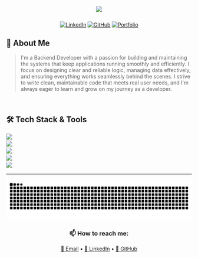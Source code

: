 <div align="center">
  <img src="https://media.giphy.com/media/v1.Y2lkPTc5MGI3NjExc2x2cGNkbXQzd3lhdGhmcG5iMHV0emU3cHhodmpna2V5ZzA5d2c1YSZlcD12MV9naWZzX3NlYXJjaCZjdD1n/Npdl9kOaKFJHuRCBGx/giphy.gif" width="300"/>
  
 ###
  
  [![LinkedIn](https://img.shields.io/badge/LinkedIn-Connect-blue?style=for-the-badge&logo=linkedin)](https://www.linkedin.com/in/nvtai24/)
  [![GitHub](https://img.shields.io/badge/GitHub-Follow-lightgrey?style=for-the-badge&logo=github)](https://github.com/nvtai24)
  [![Portfolio](https://img.shields.io/badge/Portfolio-Visit-orange?style=for-the-badge&logo=portfolio)](https://nvtai24.vercel.app/)
</div>

## 🎯 About Me

> I'm a Backend Developer with a passion for building and maintaining the systems that keep applications running smoothly and efficiently. I focus on designing clear and reliable logic, managing data effectively, and ensuring everything works seamlessly behind the scenes. I strive to write clean, maintainable code that meets real user needs, and I'm always eager to learn and grow on my journey as a developer.

<br/>

## 🛠️ Tech Stack & Tools

<!-- ### 💻 Programming Languages -->
<div align="left">
  <img src="https://skillicons.dev/icons?i=java,cs,js,ts,py" />
</div>

<!-- ### 🎨 Frontend Development -->
<div align="left">
  <img src="https://skillicons.dev/icons?i=html,css,bootstrap,tailwindcss,jquery,react,redux" />
</div>

<!-- ### ⚙️ Backend Frameworks -->
<div align="left">
<img src="https://skillicons.dev/icons?i=spring,hibernate,dotnet,nodejs,express" />
</div>

<!-- ### 🗄️ Databases -->
<div align="left">
  <img src="https://skillicons.dev/icons?i=mysql,postgresql,mongodb,redis" />
</div>

<!-- ### 🛠️ DevOps -->
<div align="left">
  <img src="https://skillicons.dev/icons?i=git,docker,kubernetes,jenkins,aws" />
</div>

---

<div align="center">
  <img src="https://github.com/nvtai24/nvtai24/blob/main/output/snake-dark.svg" alt="Snake animation" />
  
  <h3>📫 How to reach me:</h3>
  <p>
    <a href="mailto:nvtai24work@gmail.com">📧 Email</a> •
    <a href="https://www.linkedin.com/in/nvtai24/">💼 LinkedIn</a> •
    <a href="https://github.com/nvtai24">🐙 GitHub</a>
  </p>
</div>
